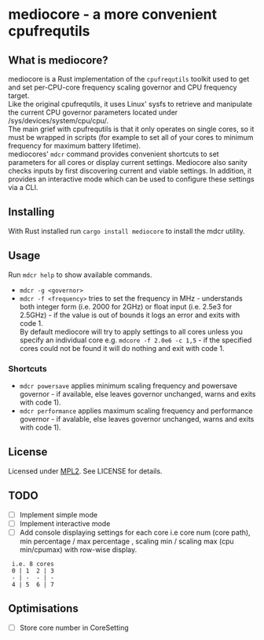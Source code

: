 # mediocore - a more convenient cpufrequtils

## What is mediocore?
mediocore is a Rust implementation of the ```cpufrequtils``` toolkit used to get and set per-CPU-core frequency scaling governor and CPU frequency target.  
Like the original cpufrequtils, it uses Linux' sysfs to retrieve and manipulate the current CPU governor parameters located under /sys/devices/system/cpu/cpu<x>/.  
The main grief with cpufrequtils is that it only operates on single cores, so it must be wrapped in scripts (for example to set all of your cores to minimum frequency for maximum battery lifetime).  
mediocores' ```mdcr``` command provides convenient shortcuts to set parameters for all cores or display current settings.
Mediocore also sanity checks inputs by first discovering current and viable settings.
In addition, it provides an interactive mode which can be used to configure these settings via a CLI.

## Installing
With Rust installed run ```cargo install mediocore``` to install the mdcr utility.

## Usage
Run ```mdcr help``` to show available commands.  
* ```mdcr -g <governor>```  
* ```mdcr -f <frequency>``` tries to set the frequency in MHz - understands both integer form (i.e. 2000 for 2GHz) or float input (i.e. 2.5e3 for 2.5GHz) - if the value is out of bounds it logs an error and exits with code 1.  
By default mediocore will try to apply settings to all cores unless you specify an individual core e.g. ```mdcore -f 2.0e6 -c 1,5``` - if the specified cores could not be found it will do nothing and exit with code 1.  

### Shortcuts  
* ```mdcr powersave``` applies minimum scaling frequency and powersave governor - if available, else leaves governor unchanged, warns and exits with code 1).  
* ```mdcr performance``` applies maximum scaling frequency and performance governor - if avalable, else leaves governor unchanged, warns and exits with code 1).  

## License
Licensed under [MPL2](https://www.mozilla.org/en-US/MPL/2.0/).
See LICENSE for details.

## TODO
- [ ] Implement simple mode
- [ ] Implement interactive mode
- [ ] Add console displaying settings for each core i.e core num (core path), min percentage / max percentage , scaling min / scaling max (cpu min/cpumax) with row-wise display.
```
 i.e. 8 cores
 0 | 1  2 | 3
 - | -  - | -
 4 | 5  6 | 7
 ```

## Optimisations
- [ ] Store core number in CoreSetting 
